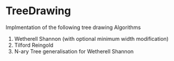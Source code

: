 # TreeDrawing
Implmentation of the following tree drawing Algorithms
1. Wetherell Shannon (with optional minimum width modification)
2. Tilford Reingold
3. N-ary Tree generalisation for Wetherell Shannon
